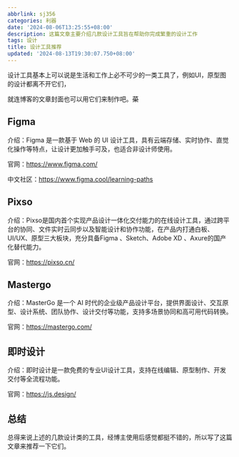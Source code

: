 ```yaml
---
abbrlink: sj356
categories: 利器
date: '2024-08-06T13:25:55+08:00'
description: 这篇文章主要介绍几款设计工具旨在帮助你完成繁重的设计工作
tags: 设计
title: 设计工具推荐
updated: '2024-08-13T19:30:07.750+08:00'
---
```

设计工具基本上可以说是生活和工作上必不可少的一类工具了，例如UI，原型图的设计都离不开它们，

就连博客的文章封面也可以用它们来制作吧。~~菜~~

## Figma

介绍：Figma 是一款基于 Web 的 UI 设计工具，具有云端存储、实时协作、直觉化操作等特点，让设计更加触手可及，也适合非设计师使用。

官网：https://www.figma.com/

中文社区：https://www.figma.cool/learning-paths

## Pixso

介绍：Pixso是国内首个实现产品设计一体化交付能力的在线设计工具，通过跨平台的协同、文件实时云同步以及智能设计和协作功能，在产品内打通白板、UI/UX、原型三大板块，充分具备Figma 、Sketch、Adobe XD 、Axure的国产化替代能力。

官网：https://pixso.cn/

## Mastergo

介绍：MasterGo 是一个 AI 时代的企业级产品设计平台，提供界面设计、交互原型、设计系统、团队协作、设计交付等功能，支持多场景协同和高可用代码转换。

官网：https://mastergo.com/

## 即时设计

介绍：即时设计是一款免费的专业UI设计工具，支持在线编辑、原型制作、开发交付等全流程功能。

官网：https://js.design/

## 总结

总得来说上述的几款设计类的工具，经博主使用后感觉都挺不错的，所以写了这篇文章来推荐一下它们。
